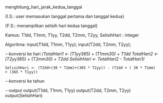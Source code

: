 menghitung_hari_jarak_kedua_tanggal

{I.S.: user memasukan tanggal pertama dan tanggal kedua}

{F.S.: menampilkan selisih hari kedua tanggal}

Kamus:
	T1dd, T1mm, T1yy, T2dd, T2mm, T2yy, SelisihHari : integer
	
Algoritma:
	input(T1dd, T1mm, T1yy);
	input(T2dd, T2mm, T2yy);

--konversi ke hari
	/*TotalHari1 <- (T1yy*365) + (T1mm*30) + T1dd
	TotalHari2 <- (T2yy*365) + (T2mm*30) + T2dd
	SelisihHari <- TotalHari2 - TotalHari1*/
	
	SelisihHari <- (T2dd+(30 * T2mm)+(365 * T2yy)) - (T1dd + ( 30 * T1mm) + (365 * T1yy))
	
--konversi ke tahun
	
--output 
	output(T1dd, T1mm, T1yy)
	output(T2dd, T2mm, T2yy)
	output(SelisihHari)
